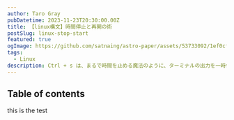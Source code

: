 ```yaml
---
author: Taro Gray
pubDatetime: 2023-11-23T20:30:00.00Z
title: 【linux構文】時間停止と再開の術
postSlug: linux-stop-start
featured: true
ogImage: https://github.com/satnaing/astro-paper/assets/53733092/1ef0cf03-8137-4d67-ac81-84a032119e3a
tags:
  - Linux
description: Ctrl + s は、まるで時間を止める魔法のように、ターミナルの出力を一時停止します。そして、Ctrl + q で時間を再開できます。まるで、映画の一時停止と再生ボタンを押しているような感覚です！
---
```


## Table of contents

this is the test
